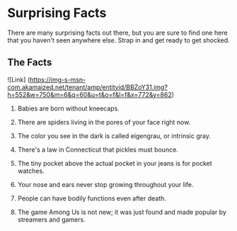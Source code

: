 # Surprising Facts

There are many surprising facts out there, but you are sure to find one here that you haven't seen anywhere else. Strap in and get ready to get shocked.

## The Facts

![Link] (https://img-s-msn-com.akamaized.net/tenant/amp/entityid/BBZoY31.img?h=552&w=750&m=6&q=60&u=t&o=f&l=f&x=772&y=862)
1. Babies are born without kneecaps.

2. There are spiders living in the pores of your face right now.

3. The color you see in the dark is called eigengrau, or intrinsic gray.

4. There's a law in Connecticut that pickles must bounce.

5. The tiny pocket above the actual pocket in your jeans is for pocket watches.

6. Your nose and ears never stop growing throughout your life.

7. People can have bodily functions even after death.

8. The game Among Us is not new; it was just found and made popular by streamers and gamers.
